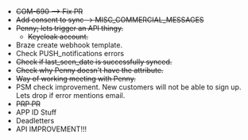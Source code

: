 - ~~COM-690 --> Fix PR~~
- ~~Add consent to sync--> MISC_COMMERCIAL_MESSAGES~~
- ~~Penny; lets trigger an API thingy.~~
	- ~~Keycloak account.~~
- Braze create webhook template.
- Check PUSH_notifications errors
- ~~Check if last_seen_date is successfully synced.~~
- ~~Check why Penny doesn't have the attribute.~~
- ~~Way of working meeting with Penny.~~
- PSM check improvement. New customers will not be able to sign up.  Lets drop if error mentions email.
- ~~PRP PR~~
- APP ID Stuff
- Deadletters
- API IMPROVEMENT!!!
